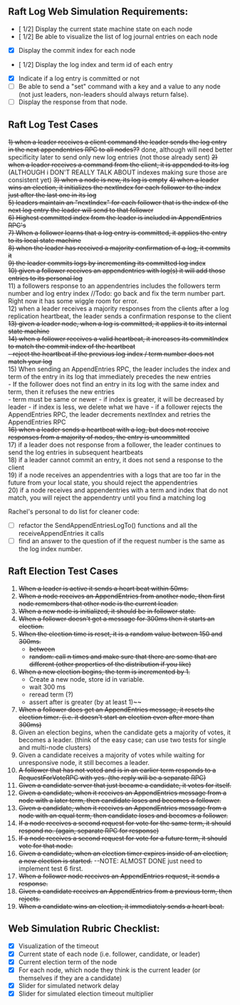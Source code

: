 
## Raft Log Web Simulation Requirements:
- [ 1/2] Display the current state machine state on each node  
- [ 1/2] Be able to visualize the list of log journal entries on each node
- [x] Display the commit index for each node
- [ 1/2] Display the log index and term id of each entry
- [x] Indicate if a log entry is committed or not
- [ ] Be able to send a "set" command with a key and a value to any node (not just leaders, non-leaders should always return false).
- [ ] Display the response from that node.

## Raft Log Test Cases
~~1) when a leader receives a client command the leader sends the log entry in the next appendentries RPC to all nodes??~~ done, although will need better specificity later to send only new log entries (not those already sent)
~~2) when a leader receives a command from the client, it is appended to its log~~ (ALTHOUGH i DON'T REALLY TALK ABOUT indexes making sure those are consistent yet) 
~~3) when a node is new, its log is empty~~ 
~~4) when a leader wins an election, it initializes the nextIndex for each follower to the index just after the last one in its log~~  
~~5) leaders maintain an "nextIndex" for each follower that is the index of the next log entry the leader will send to that follower~~  
~~6) Highest committed index from the leader is included in AppendEntries RPC's~~  
~~7) When a follower learns that a log entry is committed, it applies the entry to its local state machine~~  
~~8) when the leader has received a majority confirmation of a log, it commits it~~  
~~9) the leader commits logs by incrementing its committed log index~~  
~~10) given a follower receives an appendentries with log(s) it will add those entries to its personal log~~  
11) a followers response to an appendentries includes the followers term number and log entry index //Todo: go back and fix the term number part. Right now it has some wiggle room for error.  
12) when a leader receives a majority responses from the clients after a log replication heartbeat, the leader sends a confirmation response to the client  
~~13) given a leader node, when a log is committed, it applies it to its internal state machine~~  
~~14) when a follower receives a valid heartbeat, it increases its commitIndex to match the commit index of the heartbeat  
    - reject the heartbeat if the previous log index / term number does not match your log~~  
15) When sending an AppendEntries RPC, the leader includes the index and term of the entry in its log that immediately precedes the new entries  
    - If the follower does not find an entry in its log with the same index and term, then it refuses the new entries  
        - term must be same or newer
        - if index is greater, it will be decreased by leader
        - if index is less, we delete what we have
    - if a follower rejects the AppendEntries RPC, the leader decrements nextIndex and retries the AppendEntries RPC  
~~16) when a leader sends a heartbeat with a log, but does not receive responses from a majority of nodes, the entry is uncommitted~~  
17) if a leader does not response from a follower, the leader continues to send the log entries in subsequent heartbeats    
18) if a leader cannot commit an entry, it does not send a response to the client  
19) if a node receives an appendentries with a logs that are too far in the future from your local state, you should reject the appendentries  
20) if a node receives and appendentries with a term and index that do not match, you will reject the appendentry until you find a matching log   

Rachel's personal to do list for cleaner code:
- [ ] refactor the SendAppendEntriesLogTo() functions and  all the receiveAppendEntries it calls
- [ ] find an answer to the question of if the request number is the same as the log index number.

## Raft Election Test Cases
1) ~~When a leader is active it sends a heart beat within 50ms.~~
2) ~~When a node receives an AppendEntries from another node, then first node remembers that other node is the current leader.~~
3) ~~When a new node is initialized, it should be in follower state.~~
4) ~~When a follower doesn't get a message for 300ms then it starts an election.~~
5) ~~When the election time is reset, it is a random value between 150 and 300ms.~~
    - ~~between~~
    - ~~random: call n times and make sure that there are some that are different (other properties of the distribution if you like)~~
6) ~~When a new election begins, the term is incremented by 1.~~
    - Create a new node, store id in variable.
    - wait 300 ms
    - reread term (?)
    - assert after is greater (by at least 1)~~
7) ~~When a follower does get an AppendEntries message, it resets the election timer. (i.e. it doesn't start an election even after more than 300ms)~~
8) Given an election begins, when the candidate gets a majority of votes, it becomes a leader. (think of the easy case; can use two tests for single and multi-node clusters)
9) Given a candidate receives a majority of votes while waiting for unresponsive node, it still becomes a leader.
10) ~~A follower that has not voted and is in an earlier term responds to a RequestForVoteRPC with yes. (the reply will be a separate RPC)~~
11) ~~Given a candidate server that just became a candidate, it votes for itself.~~
12) ~~Given a candidate, when it receives an AppendEntries message from a node with a later term, then candidate loses and becomes a follower.~~
13) ~~Given a candidate, when it receives an AppendEntries message from a node with an equal term, then candidate loses and becomes a follower.~~
14) ~~If a node receives a second request for vote for the same term, it should respond no. (again, separate RPC for response)~~
15) ~~If a node receives a second request for vote for a future term, it should vote for that node.~~
16) ~~Given a candidate, when an election timer expires inside of an election, a new election is started.~~ --NOTE: ALMOST DONE just need to implement test 6 first.
17) ~~When a follower node receives an AppendEntries request, it sends a response.~~
18) ~~Given a candidate receives an AppendEntries from a previous term, then rejects.~~
19) ~~When a candidate wins an election, it immediately sends a heart beat.~~

## Web Simulation Rubric Checklist:
- [x] Visualization of the timeout
- [x] Current state of each node (i.e. follower, candidate, or leader)
- [x] Current election term of the node
- [x] For each node, which node they think is the current leader (or themselves if they are a candidate)
- [x] Slider for simulated network delay
- [x] Slider for simulated election timeout multiplier